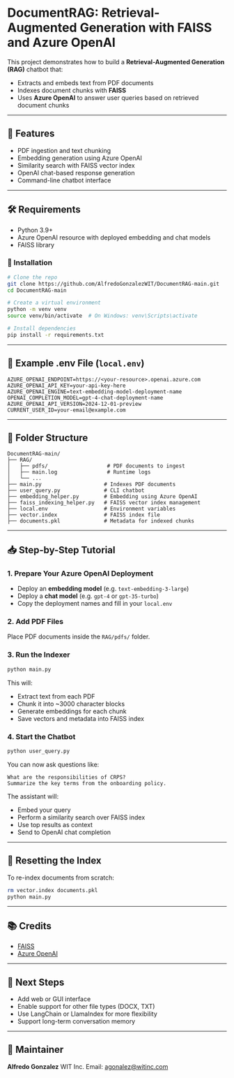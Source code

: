 # DocumentRAG: Retrieval-Augmented Generation with FAISS and Azure OpenAI

This project demonstrates how to build a **Retrieval-Augmented Generation (RAG)** chatbot that:

* Extracts and embeds text from PDF documents
* Indexes document chunks with **FAISS**
* Uses **Azure OpenAI** to answer user queries based on retrieved document chunks

---

## 🚀 Features

* PDF ingestion and text chunking
* Embedding generation using Azure OpenAI
* Similarity search with FAISS vector index
* OpenAI chat-based response generation
* Command-line chatbot interface

---

## 🛠️ Requirements

* Python 3.9+
* Azure OpenAI resource with deployed embedding and chat models
* FAISS library

### 🔧 Installation

```bash
# Clone the repo
git clone https://github.com/AlfredoGonzalezWIT/DocumentRAG-main.git
cd DocumentRAG-main

# Create a virtual environment
python -m venv venv
source venv/bin/activate  # On Windows: venv\Scripts\activate

# Install dependencies
pip install -r requirements.txt
```

---

## 🧪 Example .env File (`local.env`)

```
AZURE_OPENAI_ENDPOINT=https://<your-resource>.openai.azure.com
AZURE_OPENAI_API_KEY=your-api-key-here
AZURE_OPENAI_ENGINE=text-embedding-model-deployment-name
OPENAI_COMPLETION_MODEL=gpt-4-chat-deployment-name
AZURE_OPENAI_API_VERSION=2024-12-01-preview
CURRENT_USER_ID=your-email@example.com
```

---

## 📁 Folder Structure

```
DocumentRAG-main/
├── RAG/
│   ├── pdfs/                   # PDF documents to ingest
│   ├── main.log                # Runtime logs
│   └── ...
├── main.py                    # Indexes PDF documents
├── user_query.py              # CLI chatbot
├── embedding_helper.py        # Embedding using Azure OpenAI
├── faiss_indexing_helper.py   # FAISS vector index management
├── local.env                  # Environment variables
├── vector.index               # FAISS index file
├── documents.pkl              # Metadata for indexed chunks
```

---

## 📥 Step-by-Step Tutorial

### 1. Prepare Your Azure OpenAI Deployment

* Deploy an **embedding model** (e.g. `text-embedding-3-large`)
* Deploy a **chat model** (e.g. `gpt-4` or `gpt-35-turbo`)
* Copy the deployment names and fill in your `local.env`

### 2. Add PDF Files

Place PDF documents inside the `RAG/pdfs/` folder.

### 3. Run the Indexer

```bash
python main.py
```

This will:

* Extract text from each PDF
* Chunk it into \~3000 character blocks
* Generate embeddings for each chunk
* Save vectors and metadata into FAISS index

### 4. Start the Chatbot

```bash
python user_query.py
```

You can now ask questions like:

```
What are the responsibilities of CRPS?
Summarize the key terms from the onboarding policy.
```

The assistant will:

* Embed your query
* Perform a similarity search over FAISS index
* Use top results as context
* Send to OpenAI chat completion

---

## 🧼 Resetting the Index

To re-index documents from scratch:

```bash
rm vector.index documents.pkl
python main.py
```

---

## 📚 Credits

* [FAISS](https://github.com/facebookresearch/faiss)
* [Azure OpenAI](https://learn.microsoft.com/en-us/azure/cognitive-services/openai/)

---

## 📌 Next Steps

* Add web or GUI interface
* Enable support for other file types (DOCX, TXT)
* Use LangChain or LlamaIndex for more flexibility
* Support long-term conversation memory

---

## 🧠 Maintainer

**Alfredo Gonzalez**
WIT Inc.
Email: [agonalez@witinc.com](mailto:agonalez@witinc.com)
